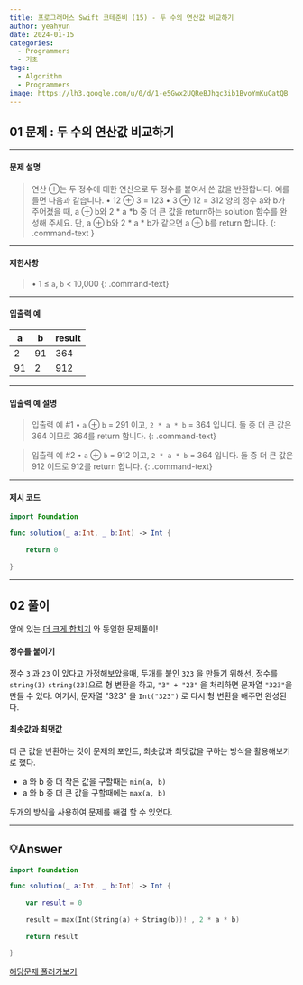 ```yaml
---
title: 프로그래머스 Swift 코테준비 (15) - 두 수의 연산값 비교하기
author: yeahyun
date: 2024-01-15
categories:
  - Programmers
  - 기초
tags:
  - Algorithm
  - Programmers
image: https://lh3.google.com/u/0/d/1-e5Gwx2UQReBJhqc3ib1BvoYmKuCatQB
---
```

## 01 문제 : 두 수의 연산값 비교하기
---
#### 문제 설명

>연산 ⊕는 두 정수에 대한 연산으로 두 정수를 붙여서 쓴 값을 반환합니다. 예를 들면 다음과 같습니다.
>	• 12 ⊕ 3 = 123
>	• 3 ⊕ 12 = 312
>양의 정수 a와 b가 주어졌을 때, a ⊕ b와 2 * a *b 중 더 큰 값을 return하는 solution 함수를 완성해 주세요.
>단, a ⊕ b와 2 * a * b가 같으면 a ⊕ b를 return 합니다.
{: .command-text }


- ---
#### 제한사항
>• 1 ≤ `a`, `b` < 10,000
{: .command-text}



---

#### 입출력 예

| a | b | result |
| ---- | ---- | ---- |
| 2 | 91 | 364 |
| 91 | 2 | 912 |

---
#### 입출력 예 설명

>입출력 예 #1
>• `a` ⊕ `b` = 291 이고, `2 * a * b` = 364 입니다. 둘 중 더 큰 값은 364 이므로 
>364를 return 합니다.
{: .command-text}

>입출력 예 #2
>•  `a` ⊕ `b` = 912 이고, `2 * a * b` = 364 입니다. 둘 중 더 큰 값은 912 이므로 
>912를 return 합니다.
{: .command-text}

---

#### 제시 코드

```swift
import Foundation

func solution(_ a:Int, _ b:Int) -> Int {
    
    return 0
    
}
```


---
## 02 풀이 

앞에 있는 [더 크게 합치기](https://yeahyunkim.github.io/posts/%ED%94%84%EB%A1%9C%EA%B7%B8%EB%9E%98%EB%A8%B8%EC%8A%A4-Swift-%EC%BD%94%ED%85%8C%EC%A4%80%EB%B9%84-(12)/) 와 동일한 문제풀이!

#### 정수를 붙이기

정수 `3` 과 `23` 이 있다고 가정해보았을때, 두개를 붙인 `323` 을 만들기 위해선,
정수를 `string(3)` `string(23)`으로 형 변환을 하고, `"3" + "23"` 을 처리하면 문자열 `"323"`을 만들 수 있다.
여기서, 문자열 "323" 을 `Int("323")` 로 다시 형 변환을 해주면 완성된다.


#### 최솟값과 최댓값

더 큰 값을 반환하는 것이 문제의 포인트,
최솟값과 최댓값을 구하는 방식을 활용해보기로 했다.

- a 와 b 중 더 작은 값을 구할때는 `min(a, b)` 
- a 와 b 중 더 큰 값을 구할때에는 `max(a, b)`


두개의 방식을 사용하여 문제를 해결 할 수 있었다.
 

---

## 💡Answer

```swift
import Foundation

func solution(_ a:Int, _ b:Int) -> Int {
    
    var result = 0
    
    result = max(Int(String(a) + String(b))! , 2 * a * b)
    
    return result
    
}
```


[해당문제 풀러가보기](https://school.programmers.co.kr/learn/courses/30/lessons/181938)


